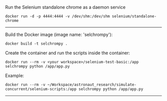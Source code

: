 Run the Selenium standalone chrome as a daemon service

`docker run -d -p 4444:4444 -v /dev/shm:/dev/shm selenium/standalone-chrome`

---

Build the Docker image (image name: 'selchrompy'):

`docker build -t selchrompy .`

Create the container and run the scripts inside the container:

`docker run --rm -v <your workspace>/selenium-test-basic:/app selchrompy python /app/app.py`

Example:

`docker run --rm -v ~/Workspace/astronaut_research/simulate-concurrent/selenium-scripts:/app selchrompy python /app/app.py`

---

<!-- 
need to figure out how to run as a docker compose
`docker-compose up --build --abort-on-container-exit` 
-->